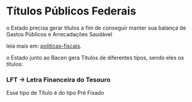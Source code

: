 # Títulos Públicos Federais

o Estado precisa gerar títulos a fim de conseguir manter sua balança de Gastos Públicos e Arrecadações Saudável 

leia mais em: [politicas-fiscais](politicas-fiscais.md).

o Estado junto ao Bacen gera Títulos de diferentes tipos, sendo eles os títulos:

### LFT -> Letra Financeira do Tesouro 
Esse tipo de Título é do tipo Pré Fixado